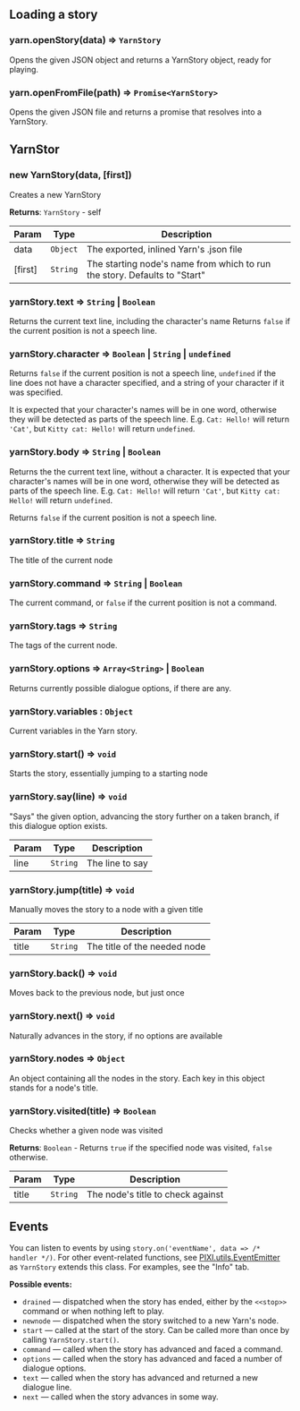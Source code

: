 ## Loading a story

### yarn.openStory(data) ⇒ `YarnStory`

Opens the given JSON object and returns a YarnStory object, ready for playing.

### yarn.openFromFile(path) ⇒ `Promise<YarnStory>`

Opens the given JSON file and returns a promise that resolves into a YarnStory.


## YarnStor

### new YarnStory(data, [first])
Creates a new YarnStory


**Returns**: `YarnStory` - self

| Param | Type | Description |
| --- | --- | --- |
| data | `Object` | The exported, inlined Yarn's .json file |
| [first] | `String` | The starting node's name from which to run the story. Defaults to "Start" |


### yarnStory.text ⇒ `String` \| `Boolean`

Returns the current text line, including the character's name
Returns `false` if the current position is not a speech line.

### yarnStory.character ⇒ `Boolean` \| `String` \| `undefined`

Returns `false` if the current position is not a speech line,
`undefined` if the line does not have a character specified, and a string of your character
if it was specified.

It is expected that your character's names will be in one word,
otherwise they will be detected as parts of the speech line.
E.g. `Cat: Hello!` will return `'Cat'`, but `Kitty cat: Hello!`
will return `undefined`.

### yarnStory.body ⇒ `String` \| `Boolean`

Returns the the current text line, without a character.
It is expected that your character's names will be in one word,
otherwise they will be detected as parts of the speech line.
E.g. `Cat: Hello!` will return `'Cat'`, but `Kitty cat: Hello!`
will return `undefined`.

Returns `false` if the current position is not a speech line.

### yarnStory.title ⇒ `String`

The title of the current node

### yarnStory.command ⇒ `String` \| `Boolean`

The current command, or `false` if the current position is not a command.

### yarnStory.tags ⇒ `String`

The tags of the current node.

### yarnStory.options ⇒ `Array<String>` \| `Boolean`

Returns currently possible dialogue options, if there are any.

### yarnStory.variables : `Object`

Current variables in the Yarn story.

### yarnStory.start() ⇒ `void`
Starts the story, essentially jumping to a starting node

### yarnStory.say(line) ⇒ `void`
"Says" the given option, advancing the story further on a taken branch, if this dialogue option exists.

| Param | Type | Description |
| --- | --- | --- |
| line | `String` | The line to say |


### yarnStory.jump(title) ⇒ `void`
Manually moves the story to a node with a given title

| Param | Type | Description |
| --- | --- | --- |
| title | `String` | The title of the needed node |


### yarnStory.back() ⇒ `void`
Moves back to the previous node, but just once

### yarnStory.next() ⇒ `void`
Naturally advances in the story, if no options are available


### yarnStory.nodes ⇒ `Object`

An object containing all the nodes in the story. Each key in this object stands for a node's title.

### yarnStory.visited(title) ⇒ `Boolean`
Checks whether a given node was visited

**Returns**: `Boolean` - Returns `true` if the specified node was visited, `false` otherwise.

| Param | Type | Description |
| --- | --- | --- |
| title | `String` | The node's title to check against |

## Events

You can listen to events by using `story.on('eventName', data => /* handler */)`.
For other event-related functions, see [PIXI.utils.EventEmitter](http://pixijs.download/release/docs/PIXI.utils.EventEmitter.html) as `YarnStory` extends this class. For examples, see the "Info" tab.

**Possible events:**

* `drained` — dispatched when the story has ended, either by the `<<stop>>` command or when nothing left to play.
* `newnode` — dispatched when the story switched to a new Yarn's node.
* `start` — called at the start of the story. Can be called more than once by calling `YarnStory.start()`.
* `command` — called when the story has advanced and faced a command.
* `options` — called when the story has advanced and faced a number of dialogue options.
* `text` — called when the story has advanced and returned a new dialogue line.
* `next` — called when the story advances in some way.
